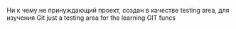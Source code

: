 Ни к чему не принуждающий проект, создан в качестве testing area, для изучения Git
just a testing area for the learning GIT funcs
